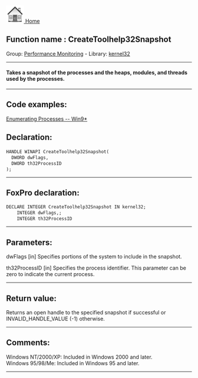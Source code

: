 [<img src="../../images/home.png"> Home ](https://github.com/VFPX/Win32API)  

## Function name : CreateToolhelp32Snapshot
Group: [Performance Monitoring](../../functions_group.md#Performance_Monitoring)  -  Library: [kernel32](../../../libraries.md#kernel32)  
***  


#### Takes a snapshot of the processes and the heaps, modules, and threads used by the processes.
***  


## Code examples:
[Enumerating Processes -- Win9*](../../samples/sample_164.md)  

## Declaration:
```foxpro  
HANDLE WINAPI CreateToolhelp32Snapshot(
  DWORD dwFlags,
  DWORD th32ProcessID
);  
```  
***  


## FoxPro declaration:
```foxpro  
DECLARE INTEGER CreateToolhelp32Snapshot IN kernel32;
	INTEGER dwFlags,;
	INTEGER th32ProcessID  
```  
***  


## Parameters:
dwFlags 
[in] Specifies portions of the system to include in the snapshot. 

th32ProcessID 
[in] Specifies the process identifier. This parameter can be zero to indicate the current process.  
***  


## Return value:
Returns an open handle to the specified snapshot if successful or INVALID_HANDLE_VALUE (-1) otherwise.   
***  


## Comments:
Windows NT/2000/XP: Included in Windows 2000 and later.  
Windows 95/98/Me: Included in Windows 95 and later.  
  
***  

